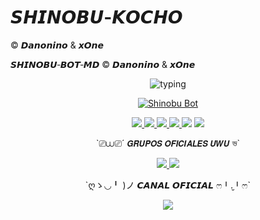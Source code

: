 # 𝙎𝙃𝙄𝙉𝙊𝘽𝙐-𝙆𝙊𝘾𝙃𝙊
© 𝘿𝙖𝙣𝙤𝙣𝙞𝙣𝙤 & 𝙭𝙊𝙣𝙚


𝙎𝙃𝙄𝙉𝙊𝘽𝙐‑𝘽𝙊𝙏‑𝙈𝘿
© 𝘿𝙖𝙣𝙤𝙣𝙞𝙣𝙤 & 𝙭𝙊𝙣𝙚

<p align="center">
  <img src="https://readme-typing-svg.demolab.com?font=Fira+Code&pause=1500&color=8A2BE2&center=true&vCenter=true&width=435&lines=Shinobu+Bot+🦋;Power+By+Danonino+🧸;Bot+en+desarrollo+🌸;Deja+tu+estrellita+⭐" alt="typing" />
</p>

<p align="center">
  <a href="https://postimg.cc/GBf852tH">
    <img src="https://i.postimg.cc/ZRb80vhF/images-3-x4.png" alt="Shinobu Bot" />
  </a>
</p>

<p align="center">
  <a href="https://github.com/ypsuke862">
    <img src="https://img.shields.io/badge/Autor‑Danonino‑8A2BE2?style=for-the-badge&logo=github&logoColor=white" />
  </a>
  <a href="https://instagram.com/kob_dano_nino">
    <img src="https://img.shields.io/badge/Instagram‑kob_dano_nino‑8A2BE2?style=for-the-badge&logo=instagram&logoColor=white" />
  </a>
  <a href="https://wa.me/529992042946">
<img src="https://img.shields.io/badge/WhatsApp‑Chat‑8A2BE2?style=for-the-badge&logo=whatsapp&logoColor=white" />
  </a>
  <a href="https://www.tiktok.com/@dano_nino_uwu">
    <img src="https://img.shields.io/badge/TikTok‑dano_nino_uwu‑8A2BE2?style=for-the-badge&logo=tiktok&logoColor=white" />
  </a>
  <img src="https://img.shields.io/badge/JavaScript‑Verificado‑8A2BE2?style=for-the-badge&logo=javascript&logoColor=black" />
  <img src="https://img.shields.io/badge/Node.js‑Verificado‑8A2BE2?style=for-the-badge&logo=node.js&logoColor=white" />
</p>

<p align="center">`⎚⩊⎚´ 𝙂𝙍𝙐𝙋𝙊𝙎 𝙊𝙁𝙄𝘾𝙄𝘼𝙇𝙀𝙎 𝙐𝙒𝙐 ভ`</p>

<p align="center">
  <a href="https://chat.whatsapp.com/HIOAhMxbxG6Hnp5gHkY0pT">
    <img src="https://img.shields.io/badge/Grupo_1‑WhatsApp‑8A2BE2?style=for-the-badge&logo=whatsapp&logoColor=white" />
  </a>
  <a href="https://chat.whatsapp.com/JI6zZ6hd8VA3xQwOdslcv9">
    <img src="https://img.shields.io/badge/Grupo_2‑WhatsApp‑8A2BE2?style=for-the-badge&logo=whatsapp&logoColor=white" />
  </a>
</p>

<p align="center">`ღゝ◡╹ )ノ 𝘾𝘼𝙉𝘼𝙇 𝙊𝙁𝙄𝘾𝙄𝘼𝙇 ෆ⁠╹⁠.̮⁠╹⁠ෆ`</p>

<p align="center">
  <a href="https://whatsapp.com/channel/0029VbBWiQnDjiOZI4PeC20s">
    <img src="https://img.shields.io/badge/Canal‑Oficial‑WhatsApp‑8A2BE2?style=for-the-badge&logo=whatsapp&logoColor=white" />
  </a>
</p>